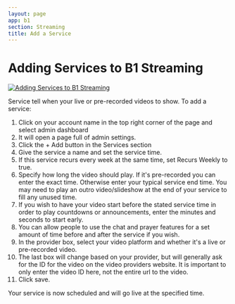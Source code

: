 ```yaml
---
layout: page
app: b1
section: Streaming
title: Add a Service
---
```


# Adding Services to B1 Streaming

[![Adding Services to B1 Streaming](https://i.vimeocdn.com/video/1527059699-83aea981727a981eb88b43c47cb9037ecf5eab9c4c13298822758441da604429-d_640)](https://vimeo.com/760360289)

Service tell when your live or pre-recorded videos to show. To add a service:

1. Click on your account name in the top right corner of the page and select admin dashboard
2. It will open a page full of admin settings.
3. Click the + Add button in the Services section
4. Give the service a name and set the service time.
5. If this service recurs every week at the same time, set Recurs Weekly to true.
6. Specify how long the video should play. If it's pre-recorded you can enter the exact time. Otherwise enter your typical service end time. You may need to play an outro video/slideshow at the end of your service to fill any unused time.
7. If you wish to have your video start before the stated service time in order to play countdowns or announcements, enter the minutes and seconds to start early.
8. You can allow people to use the chat and prayer features for a set amount of time before and after the service if you wish.
9. In the provider box, select your video platform and whether it's a live or pre-recorded video.
10. The last box will change based on your provider, but will generally ask for the ID for the video on the video providers website. It is important to only enter the video ID here, not the entire url to the video.
11. Click save.

Your service is now scheduled and will go live at the specified time.

